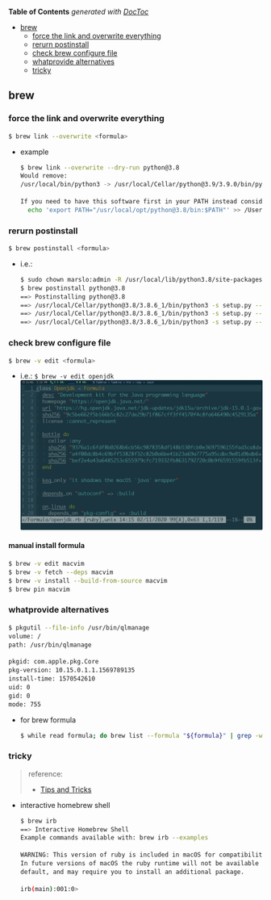 <!-- START doctoc generated TOC please keep comment here to allow auto update -->
<!-- DON'T EDIT THIS SECTION, INSTEAD RE-RUN doctoc TO UPDATE -->
**Table of Contents**  *generated with [DocToc](https://github.com/thlorenz/doctoc)*

- [brew](#brew)
  - [force the link and overwrite everything](#force-the-link-and-overwrite-everything)
  - [rerurn postinstall](#rerurn-postinstall)
  - [check brew configure file](#check-brew-configure-file)
  - [whatprovide alternatives](#whatprovide-alternatives)
  - [tricky](#tricky)

<!-- END doctoc generated TOC please keep comment here to allow auto update -->


## brew

### force the link and overwrite everything
```bash
$ brew link --overwrite <formula>
```
- example
  ```bash
  $ brew link --overwrite --dry-run python@3.8
  Would remove:
  /usr/local/bin/python3 -> /usr/local/Cellar/python@3.9/3.9.0/bin/python3.9

  If you need to have this software first in your PATH instead consider running:
    echo 'export PATH="/usr/local/opt/python@3.8/bin:$PATH"' >> /Users/marslo/.bash_profile
  ```

### rerurn postinstall
```bash
$ brew postinstall <formula>
```

- i.e.:
  ```bash
  $ sudo chown marslo:admin -R /usr/local/lib/python3.8/site-packages
  $ brew postinstall python@3.8
  ==> Postinstalling python@3.8
  ==> /usr/local/Cellar/python@3.8/3.8.6_1/bin/python3 -s setup.py --no-user-cfg install --force --verbose --install-scripts=/usr/local/Cellar/python@3.8
  ==> /usr/local/Cellar/python@3.8/3.8.6_1/bin/python3 -s setup.py --no-user-cfg install --force --verbose --install-scripts=/usr/local/Cellar/python@3.8
  ==> /usr/local/Cellar/python@3.8/3.8.6_1/bin/python3 -s setup.py --no-user-cfg install --force --verbose --install-scripts=/usr/local/Cellar/python@3.8
  ```

### check brew configure file
```bash
$ brew -v edit <formula>
```

- i.e.: `$ brew -v edit openjdk`
  ![brew -v](../screenshot/osx/brew-v.png)

#### manual install formula
```bash
$ brew -v edit macvim
$ brew -v fetch --deps macvim
$ brew -v install --build-from-source macvim
$ brew pin macvim
```

### whatprovide alternatives
```bash
$ pkgutil --file-info /usr/bin/qlmanage
volume: /
path: /usr/bin/qlmanage

pkgid: com.apple.pkg.Core
pkg-version: 10.15.0.1.1.1569789135
install-time: 1570542610
uid: 0
gid: 0
mode: 755
```
- for brew formula
  ```bash
  $ while read formula; do brew list --formula "${formula}" | grep -w magick; done < <(brew list --formula)
  ```

### tricky
> reference:
> - [Tips and Tricks](https://docs.brew.sh/Tips-N'-Tricks)

- interactive homebrew shell
  ```bash
  $ brew irb
  ==> Interactive Homebrew Shell
  Example commands available with: brew irb --examples

  WARNING: This version of ruby is included in macOS for compatibility with legacy software. 
  In future versions of macOS the ruby runtime will not be available by 
  default, and may require you to install an additional package.

  irb(main):001:0>
  ```
